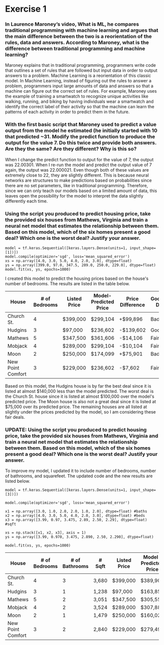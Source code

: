 # Exercise 1

### In Laurence Maroney’s video, What is ML, he compares traditional programming with machine learning and argues that the main difference between the two is a reorientation of the rules, data and answers. According to Maroney, what is the difference between traditional programming and machine learning?

Maroney explains that in traditional programming, programmers write code that outlines a set of rules that are followed but input data in order to output answers to a problem.  Machine Learning is a reorientation of this classic model.  In Machine Learning, instead of figuring out the rules to answer a problem, programmers input large amounts of data and answers so that a machine can figure out the correct set of rules.  For example, Maroney uses the example of training a smartwatch to recognize unique activities like walking, running, and biking by having individuals wear a smartwatch and identify the correct label of their activity so that the machine can learn the patterns of each activity in order to predict them in the future.  

### With the first basic script that Maroney used to predict a value output from the model he estimated (he initially started with 10 that predicted ~31. Modify the predict function to produce the output for the value 7. Do this twice and provide both answers. Are they the same? Are they different? Why is this so?

When I change the predict function to output for the value of 7, the output was 22.00301.  When I re-run the model and predict the output value of 7 again, the output was 22.000021.  Even though both of these values are extremely close to 22, they are slightly different.  This is because neural networks are structures to make predictions based on probabilities since there are no set parameters, like in traditional programming.  Therefore, since we can only teach our models based on a limited amount of data, this leaves open the possibility for the model to interpret the data slightly differently each time.

### Using the script you produced to predict housing price, take the provided six houses from Mathews, Virginia and train a neural net model that estimates the relationship between them. Based on this model, which of the six homes present a good deal? Which one is the worst deal? Justify your answer.

```
model = tf.keras.Sequential([keras.layers.Dense(units=1, input_shape=[1])])
model.compile(optimizer='sgd', loss='mean_squared_error')
xs = np.array([4.0, 3.0, 5.0, 4.0, 2.0, 3.0], dtype=float)
ys = np.array([399.0, 97.0, 347.5, 289.0, 250.0, 229.0], dtype=float)
model.fit(xs, ys, epochs=1000)
```

I created this model to predict the housing prices based on the house's number of bedrooms. The results are listed in the table below.  

|House|# of Bedrooms|Listed Price|Model-Predicted Price|Price Difference|Good/Bad Deal?|
|-----|-------------|------------|---------------------|----------------|--------------|
|Church St.|4|$399,000|$299,104|+$99,896|Bad!|
|Hudgins|3|$97,000|$236,602|-$139,602|Good!|
|Mathews|5|$347,500|$361,606|-$14,106|Fair|
|Mobjack|4|$289,000|$299,104|-$10,104|Fair|
|Moon|2|$250,000|$174,099|+$75,901|Bad!|
|New Point Comfort|3|$229,000|$236,602|-$7,602|Fair|


Based on this model, the Hudgins house is by far the best deal since it is listed at almost $140,000 less than the model predicted.  The worst deal is the Church St. house since it is listed at almost $100,000 over the model's predicted price.  The Moon house is also not a great deal since it is listed at $75,000 over its predicted price.  The remaining houses are all listed at slightly under the prices predicted by the model, so I am considering these fair deals.

### UPDATE: Using the script you produced to predict housing price, take the provided six houses from Mathews, Virginia and train a neural net model that estimates the relationship between them. Based on this model, which of the six homes present a good deal? Which one is the worst deal? Justify your answer.

To improve my model, I updated it to include number of bedrooms, number of bathrooms, and squarefeet. The updated code and the new results are listed below.

```
model = tf.keras.Sequential([keras.layers.Dense(units=1, input_shape=[3])])

model.compile(optimizer='sgd', loss='mean_squared_error')

x1 = np.array([3.0, 1.0, 2.0, 2.0, 1.0, 2.0], dtype=float) #baths
x2 = np.array([4.0, 3.0, 5.0, 4.0, 2.0, 3.0], dtype=float) #beds
x3 = np.array([3.99, 0.97, 3.475, 2.89, 2.50, 2.29], dtype=float) #sqft

xs = np.stack([x1, x2, x3], axis = 1)
ys = np.array([3.99, 0.970, 3.475, 2.890, 2.50, 2.290], dtype=float)

model.fit(xs, ys, epochs=1000)
```

|House|# of Bedrooms|# of Bathrooms|# Sqft|Listed Price|Model-Predicted Price|Price Difference|Good/Bad Deal?|
|-----|-------------|--------------|------|------------|---------------------|----------------|--------------|
|Church St.|4|3|3,680|$399,000|$389,905|+9,095|Fair|
|Hudgins|3|1|1,238|$97,000|$163,856|-$66,856|Good!|
|Mathews|5|2|3,051|$347,500|$305,554|+$41,946|Bad!|
|Mobjack|4|2|3,524|$289,000|$307,888|-$18,888|Fair|
|Moon|2|1|1,479|$250,000|$160,028|+$89,972|Bad!|
|New Point Comfort|3|2|2,840|$229,000|$279,494|-$50,494|Good!|



